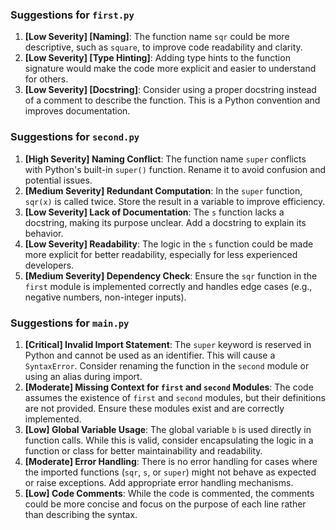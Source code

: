 ### Suggestions for `first.py`

1. **[Low Severity] [Naming]**: The function name `sqr` could be more descriptive, such as `square`, to improve code readability and clarity.
2. **[Low Severity] [Type Hinting]**: Adding type hints to the function signature would make the code more explicit and easier to understand for others.
3. **[Low Severity] [Docstring]**: Consider using a proper docstring instead of a comment to describe the function. This is a Python convention and improves documentation.

### Suggestions for `second.py`

1. **[High Severity] Naming Conflict**: The function name `super` conflicts with Python's built-in `super()` function. Rename it to avoid confusion and potential issues.
2. **[Medium Severity] Redundant Computation**: In the `super` function, `sqr(x)` is called twice. Store the result in a variable to improve efficiency.
3. **[Low Severity] Lack of Documentation**: The `s` function lacks a docstring, making its purpose unclear. Add a docstring to explain its behavior.
4. **[Low Severity] Readability**: The logic in the `s` function could be made more explicit for better readability, especially for less experienced developers.
5. **[Medium Severity] Dependency Check**: Ensure the `sqr` function in the `first` module is implemented correctly and handles edge cases (e.g., negative numbers, non-integer inputs).

### Suggestions for `main.py`

1. **[Critical] Invalid Import Statement**: The `super` keyword is reserved in Python and cannot be used as an identifier. This will cause a `SyntaxError`. Consider renaming the function in the `second` module or using an alias during import.
2. **[Moderate] Missing Context for `first` and `second` Modules**: The code assumes the existence of `first` and `second` modules, but their definitions are not provided. Ensure these modules exist and are correctly implemented.
3. **[Low] Global Variable Usage**: The global variable `b` is used directly in function calls. While this is valid, consider encapsulating the logic in a function or class for better maintainability and readability.
4. **[Moderate] Error Handling**: There is no error handling for cases where the imported functions (`sqr`, `s`, or `super`) might not behave as expected or raise exceptions. Add appropriate error handling mechanisms.
5. **[Low] Code Comments**: While the code is commented, the comments could be more concise and focus on the purpose of each line rather than describing the syntax.

